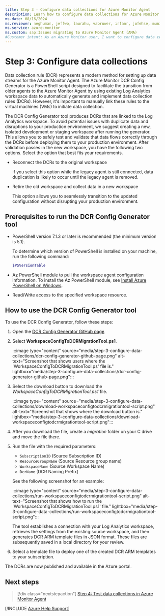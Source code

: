 ```yaml
---
title: Step 3 - Configure data collections for Azure Monitor Agent
description: Learn how to configure data collections for Azure Monitor Agent so that you can migrate from the legacy Log Analytics agent.
ms.date: 08/16/2024
ms.reviewer: neghuman, jeffwo, laurahu, vabruwer, irfanr, jofehse, muniesa, amanan, v-weizhu
ms.service: azure-monitor
ms.custom: sap:Issues migrating to Azure Monitor Agent (AMA)
#Customer intent: As an Azure Monitor user, I want to configure data collections for Azure Monitor Agent so that I can migrate from the legacy Log Analytics agent.
---
```

# Step 3: Configure data collections

Data collection rule (DCR) represents a modern method for setting up data streams for the Azure Monitor Agent. The Azure Monitor DCR Config Generator is a PowerShell script designed to facilitate the transition from older agents to the Azure Monitor Agent by using existing Log Analytics workspace data to automatically generate and implement data collection rules (DCRs). However, it's important to manually link these rules to the virtual machines (VMs) to initiate data collection.

The DCR Config Generator tool produces DCRs that are linked to the Log Analytics workspace. To avoid potential issues with duplicate data and disruptions to your production environment, we suggest creating a new, isolated development or staging workspace after running the generator. This allows you to safely test and validate that data flows correctly through the DCRs before deploying them to your production environment. After validation passes in the new workspace, you have the following two options. Select the option that best fits your requirements.

- Reconnect the DCRs to the original workspace
  
  If you select this option while the legacy agent is still connected, data duplication is likely to occur until the legacy agent is removed.
- Retire the old workspace and collect data in a new workspace
  
  This option allows you to seamlessly transition to the updated configuration without disrupting your production environment.

## Prerequisites to run the DCR Config Generator tool

- PowerShell version 7.1.3 or later is recommended (the minimum version is 5.1).

  To determine which version of PowerShell is installed on your machine, run the following command:
  
  ```powershell
  $PSVersionTable
  ```
- Az PowerShell module to pull the workspace agent configuration information. To install the Az PowerShell module, see [Install Azure PowerShell on Windows](/powershell/azure/install-azps-windows).
- Read/Write access to the specified workspace resource.

## How to use the DCR Config Generator tool

To use the DCR Config Generator, follow these steps:

1. Open the [DCR Config Generator GitHub page](https://github.com/microsoft/AzureMonitorCommunity/tree/master/Azure%20Services/Azure%20Monitor/Agents/Migration%20Tools/DCR%20Config%20Generator).

1. Select **WorkspaceConfigToDCRMigrationTool.ps1**.

   :::image type="content" source="media/step-3-configure-data-collections/dcr-config-generator-github-page.png" alt-text="Screenshot that shows users where the 'WorkspaceConfigToDCRMigrationTool.ps' file is."  lightbox="media/step-3-configure-data-collections/dcr-config-generator-github-page.png":::

1. Select the download button to download the *WorkspaceConfigToDCRMigrationTool.ps1* file.

   :::image type="content" source="media/step-3-configure-data-collections/download-workspaceconfigtodcrmigrationtool-script.png" alt-text="Screenshot that shows where the download button is."  lightbox="media/step-3-configure-data-collections/download-workspaceconfigtodcrmigrationtool-script.png":::

1. After you download the file, create a *migration* folder on your C drive and move the file there.

1. Run the file with the required parameters:

   - `SubscriptionID` (Source Subscription ID)
   - `ResourceGroupName` (Source Resource group name)
   - `WorkspaceName` (Source Workspace Name)
   - `DcrName` (DCR Naming Prefix)
   
   See the following screenshot for an example:
   
   :::image type="content" source="media/step-3-configure-data-collections/run-workspaceconfigtodcrmigrationtool-script.png" alt-text="Screenshot that shows how to run the 'WorkspaceConfigToDCRMigrationTool.ps1' file."  lightbox="media/step-3-configure-data-collections/run-workspaceconfigtodcrmigrationtool-script.png":::

   The tool establishes a connection with your Log Analytics workspace, retrieves the settings from the existing source workspace, and then generates DCR ARM template files in JSON format. These files are subsequently saved in a local directory for your review.

1. Select a template file to deploy one of the created DCR ARM templates to your subscription.

The DCRs are now published and available in the Azure portal.

## Next steps

> [!div class="nextstepaction"]
> [Step 4: Test data collections in Azure Monitor Agent](step-4-test-data-collections-azure-monitor-agent.md)

[!INCLUDE [Azure Help Support](../../../../includes/azure-help-support.md)]

